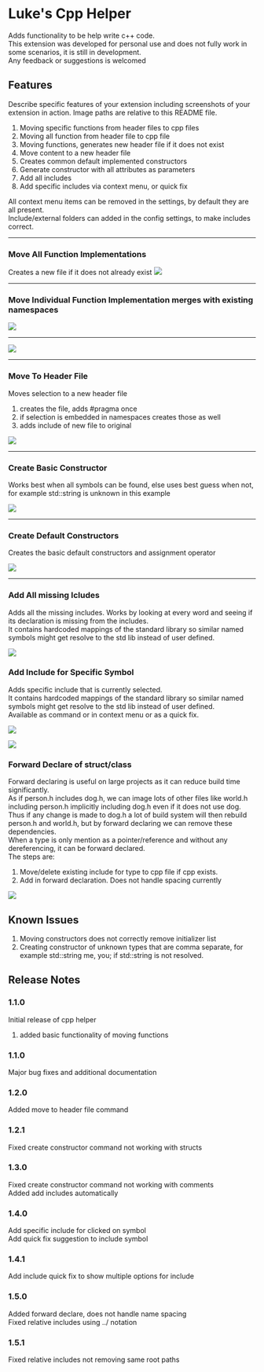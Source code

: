 # Luke's Cpp Helper

Adds functionality to be help write c++ code. <br/>
This extension was developed for personal use and does not fully work in some scenarios, it is still in development. <br/>
Any feedback or suggestions is welcomed

## Features

Describe specific features of your extension including screenshots of your extension in action. Image paths are relative to this README file.

1. Moving specific functions from header files to cpp files
2. Moving all function from header file to cpp file
3. Moving functions, generates new header file if it does not exist
4. Move content to a new header file
5. Creates common default implemented constructors
6. Generate constructor with all attributes as parameters
7. Add all includes
8. Add specific includes via context menu, or quick fix


All context menu items can be removed in the settings, by default they are all present. </br>
Include/external folders can added in the config settings, to make includes correct.

---


### Move All Function Implementations
Creates a new file if it does not already exist
![](docs/imgs/Move%20All%20Impl%20And%20Create.gif)


---

### Move Individual Function Implementation merges with existing namespaces
![](docs/imgs/Move%201%20impl%20inside%20namespace.gif) 

---

![](docs/imgs/Move%201%20impl%20outside.gif)


---

### Move To Header File
Moves selection to a new header file
1. creates the file, adds #pragma once
2. if selection is embedded in namespaces creates those as well
3. adds include of new file to original 

![](docs/imgs/Move%20to%20header.gif)


---

### Create Basic Constructor
Works best when all symbols can be found, else uses best guess when not, for example std::string is unknown in this example

![](docs/imgs/Create%20Constructor.gif)



---

### Create Default Constructors
Creates the basic default constructors and assignment operator

![](docs/imgs/Create%20Default%20Constructors.gif)


---

### Add All missing Icludes
Adds all the missing includes. Works by looking at every word and seeing if its declaration is missing from the includes.</br>
It contains hardcoded mappings of the standard library so similar named symbols might get resolve to the std lib instead of user defined.

![](docs/imgs/Add%20All%20Includes.gif)


### Add Include for Specific Symbol
Adds specific include that is currently selected.</br>
It contains hardcoded mappings of the standard library so similar named symbols might get resolve to the std lib instead of user defined.</br>
Available as command or in context menu or as a quick fix.

![](docs/imgs/Quick%20Fix%20Include.gif)

![](docs/imgs/Add%20Include%20For.gif)


### Forward Declare of struct/class
Forward declaring is useful on large projects as it can reduce build time significantly. </br>
As if person.h includes dog.h, we can image lots of other files like world.h including person.h implicitly including dog.h even if it does not use dog. </br>
Thus if any change is made to dog.h a lot of build system will then rebuild person.h and world.h, but by forward declaring we can remove these dependencies. </br>
When a type is only mention as a pointer/reference and without any dereferencing, it can be forward declared.</br>
The steps are:
1. Move/delete existing include for type to cpp file if cpp exists.
2. Add in forward declaration. Does not handle spacing currently
   
![](docs/imgs/Forward%20Declare.gif)



## Known Issues

1. Moving constructors does not correctly remove initializer list
2. Creating constructor of unknown types that are comma separate, for example std::string me, you; if std::string is not resolved.

## Release Notes
### 1.1.0

Initial release of cpp helper
1. added basic functionality of moving functions

### 1.1.0
Major bug fixes and additional documentation

### 1.2.0
Added move to header file command

### 1.2.1
Fixed create constructor command not working with structs

### 1.3.0
Fixed create constructor command not working with comments </br>
Added add includes automatically

### 1.4.0
Add specific include for clicked on symbol</br>
Add quick fix suggestion to include symbol

### 1.4.1
Add include quick fix to show multiple options for include


### 1.5.0
Added forward declare, does not handle name spacing</br>
Fixed relative includes using ../ notation

### 1.5.1
Fixed relative includes not removing same root paths